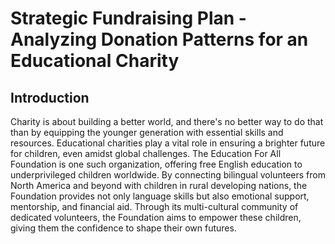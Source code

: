 # Strategic Fundraising Plan - Analyzing Donation Patterns for an Educational Charity



## Introduction

Charity is about building a better world, and there's no better way to do that than by equipping the younger generation with essential skills and resources. Educational charities play a vital role in ensuring a brighter future for children, even amidst global challenges. The Education For All Foundation is one such organization, offering free English education to underprivileged children worldwide. By connecting bilingual volunteers from North America and beyond with children in rural developing nations, the Foundation provides not only language skills but also emotional support, mentorship, and financial aid. Through its multi-cultural community of dedicated volunteers, the Foundation aims to empower these children, giving them the confidence to shape their own futures.
